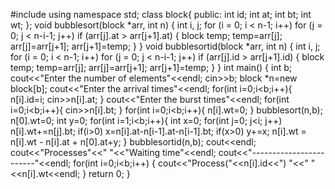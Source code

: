 #include<iostream>
using namespace std;
class block{
	public:
    int id;
	int at;
	int bt;
	int wt;
};
void bubblesort(block *arr, int n)
{
    int i, j;
    for (i = 0; i < n-1; i++)
    for (j = 0; j < n-i-1; j++)
        if (arr[j].at > arr[j+1].at)
         {
         		block temp;
				temp=arr[j];
				arr[j]=arr[j+1];
				arr[j+1]=temp;
		 }
}
void bubblesortid(block *arr, int n)
{
    int i, j;
    for (i = 0; i < n-1; i++)
    for (j = 0; j < n-i-1; j++)
        if (arr[j].id > arr[j+1].id)
          {
          		block temp;
				temp=arr[j];
				arr[j]=arr[j+1];
				arr[j+1]=temp;
		  }
}
int main()
{
    int b;
    cout<<"Enter the number of elements"<<endl;
    cin>>b;
    block *n=new block[b];
    cout<<"Enter the arrival times"<<endl;
     for(int i=0;i<b;i++){
        n[i].id=i;
        cin>>n[i].at;
    }
    cout<<"Enter the burst times"<<endl;
     for(int i=0;i<b;i++){
        cin>>n[i].bt;
    }
     for(int i=0;i<b;i++){
        n[i].wt=0;
    }
    bubblesort(n,b);
    n[0].wt=0;
    int y=0;
	     for(int i=1;i<b;i++){
	        int x=0;
	        for(int j=0; j<i; j++)
	            n[i].wt+=n[j].bt;
	        if(i>0)
	            x=n[i].at-n[i-1].at-n[i-1].bt;
	        if(x>0)
	            y+=x;
	            n[i].wt = n[i].wt - n[i].at + n[0].at+y;
	          }
                bubblesortid(n,b);
                cout<<endl;
                cout<<"Processes"<<"   "<<"Waiting time"<<endl;
                cout<<"------------------------"<<endl;
				    for(int i=0;i<b;i++)
				    {
				        cout<<"Process("<<n[i].id<<")   "<<"   "<<n[i].wt<<endl;
				    }
    return 0;
}
